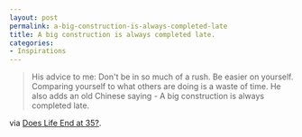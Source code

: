 ```yaml
---
layout: post
permalink: a-big-construction-is-always-completed-late
title: A big construction is always completed late.
categories:
- Inspirations
---
```


<blockquote>
His advice to me: Don't be in so much of a rush. Be easier on yourself. Comparing yourself to what others are doing is a waste of time. He also adds an old Chinese saying - A big construction is always completed late.
</blockquote>

via [Does Life End at 35?](http://kzhu.net/does-life-end-at-35.html).
